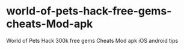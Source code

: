 # world-of-pets-hack-free-gems-cheats-Mod-apk
World of Pets Hack 300k free gems Cheats Mod apk iOS android tips
